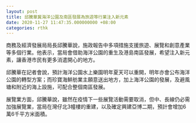 ```yaml
---
layout: post
title: 邱騰華冀海洋公園及南區發展為旅遊等行業注入新元素
date: 2020-11-27 11:47:35.000000000 +08:00
categories: rthk
---
```


商務及經濟發展局局長邱騰華說，施政報告中多項措施支援旅遊、展覽和創意產業等多個行業。他表示，當局會借助海洋公園的重生及港島南區發展，希望注入新元素，讓香港市民有更多消遣開心的地方。

邱騰華在記者會說，預計海洋公園水上樂園明年夏天可以重開，明年亦會公布海洋公園的轉型方案；而珍寶海鮮舫業主願意送出地方，加上海洋公園的發展，及避風塘和附近的海上設施，可配合整個南區發展。

展覽業方面，邱騰華說，雖然在疫情下一些展覽活動需要取消，但中、長線仍必需加強展覽業，當局在灣仔北3幢樓的重建，以及確定興建亞博二期，預計會增加6萬6千平方米面積。
